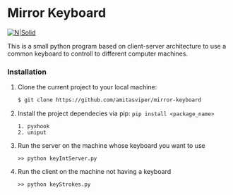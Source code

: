 # Mirror Keyboard
[![N|Solid](https://secure.gravatar.com/avatar/7273c58dc017eec83667b50742ff6368?s=80)](https://nodesource.com/products/nsolid)

This is a small python program based on client-server architecture to use a common keyboard to controll to different computer machines.

### Installation
1. Clone the current project to your local machine:
    ```sh
    $ git clone https://github.com/amitasviper/mirror-keyboard
    ```
2. Install the project dependecies via pip:  `pip install <package_name>`
   ```
   1. pyxhook
   2. uniput
   ```
3. Run the server on the machine whose keyboard you want to use
    ```
    >> python keyIntServer.py
    ```
4. Run the client on the machine not having a keyboard
    ```
    >> python keyStrokes.py
    ```